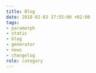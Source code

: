 ```yaml
---
title: Blog
date: 2018-02-03 17:55:00 +02:00
tags:
- paramorph
- static
- blog
- generator
- news
- changelog
role: category
---
```


<div>
  <Feed feed={ paramorph.collections['Posts'].pages } />
</div>

